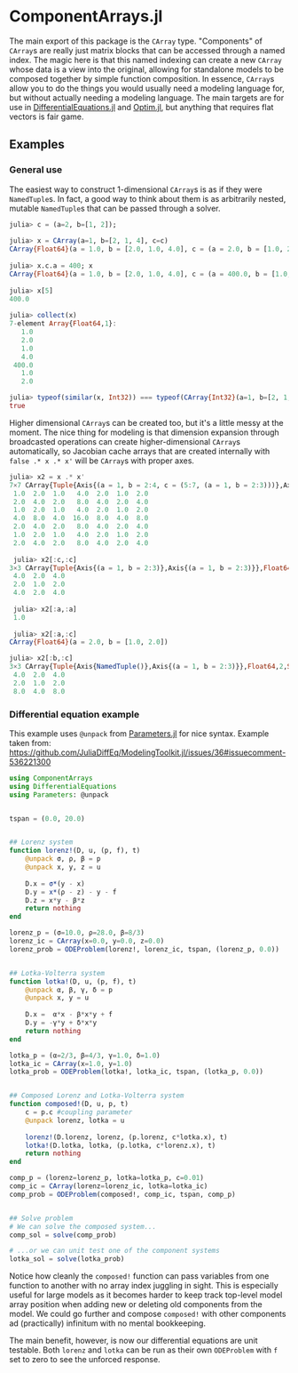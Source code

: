 # ComponentArrays.jl
The main export of this package is the ````CArray```` type. "Components" of ````CArray````s
are really just matrix blocks that can be accessed through a named index. The magic here is
that this named indexing can create a new ```CArray``` whose data is a view into the original,
allowing for standalone models to be composed together by simple function composition. In
essence, ```CArray```s allow you to do the things you would usually need a modeling
language for, but without actually needing a modeling language. The main targets are for use
in [DifferentialEquations.jl](https://github.com/SciML/DifferentialEquations.jl) and
[Optim.jl](https://github.com/JuliaNLSolvers/Optim.jl), but anything that requires
flat vectors is fair game.

## Examples
### General use
The easiest way to construct 1-dimensional ```CArray```s is as if they were ```NamedTuple```s. In fact, a good way to think about them is as arbitrarily nested, mutable ```NamedTuple```s that can be passed through a solver.
```julia
julia> c = (a=2, b=[1, 2]);
  
julia> x = CArray(a=1, b=[2, 1, 4], c=c)
CArray{Float64}(a = 1.0, b = [2.0, 1.0, 4.0], c = (a = 2.0, b = [1.0, 2.0]))
  
julia> x.c.a = 400; x
CArray{Float64}(a = 1.0, b = [2.0, 1.0, 4.0], c = (a = 400.0, b = [1.0, 2.0]))
  
julia> x[5]
400.0
  
julia> collect(x)
7-element Array{Float64,1}:
   1.0
   2.0
   1.0
   4.0
 400.0
   1.0
   2.0

julia> typeof(similar(x, Int32)) === typeof(CArray{Int32}(a=1, b=[2, 1, 4], c=c))
true
```

Higher dimensional ```CArray```s can be created too, but it's a little messy at the moment. The nice thing for modeling is that dimension expansion through broadcasted operations can create higher-dimensional ```CArray```s automatically, so Jacobian cache arrays that are created internally with ```false .* x .* x'``` will be ```CArray```s with proper axes.
```julia
julia> x2 = x .* x'
7×7 CArray{Tuple{Axis{(a = 1, b = 2:4, c = (5:7, (a = 1, b = 2:3)))},Axis{(a = 1, b = 2:4, c = (5:7, (a = 1, b = 2:3)))}},Float64,2,Array{Float64,2}}:
 1.0  2.0  1.0   4.0  2.0  1.0  2.0
 2.0  4.0  2.0   8.0  4.0  2.0  4.0
 1.0  2.0  1.0   4.0  2.0  1.0  2.0
 4.0  8.0  4.0  16.0  8.0  4.0  8.0
 2.0  4.0  2.0   8.0  4.0  2.0  4.0
 1.0  2.0  1.0   4.0  2.0  1.0  2.0
 2.0  4.0  2.0   8.0  4.0  2.0  4.0
 
 julia> x2[:c,:c]
3×3 CArray{Tuple{Axis{(a = 1, b = 2:3)},Axis{(a = 1, b = 2:3)}},Float64,2,SubArray{Float64,2,Array{Float64,2},Tuple{UnitRange{Int64},UnitRange{Int64}},false}}:
 4.0  2.0  4.0
 2.0  1.0  2.0
 4.0  2.0  4.0
 
 julia> x2[:a,:a]
 1.0
 
 julia> x2[:a,:c]
CArray{Float64}(a = 2.0, b = [1.0, 2.0])

julia> x2[:b,:c]
3×3 CArray{Tuple{Axis{NamedTuple()},Axis{(a = 1, b = 2:3)}},Float64,2,SubArray{Float64,2,Array{Float64,2},Tuple{UnitRange{Int64},UnitRange{Int64}},false}}:
 4.0  2.0  4.0
 2.0  1.0  2.0
 8.0  4.0  8.0
```


### Differential equation example
This example uses ```@unpack``` from [Parameters.jl](https://github.com/mauro3/Parameters.jl)
for nice syntax. Example taken from:
https://github.com/JuliaDiffEq/ModelingToolkit.jl/issues/36#issuecomment-536221300
```julia
using ComponentArrays
using DifferentialEquations
using Parameters: @unpack


tspan = (0.0, 20.0)


## Lorenz system
function lorenz!(D, u, (p, f), t)
    @unpack σ, ρ, β = p
    @unpack x, y, z = u
    
    D.x = σ*(y - x)
    D.y = x*(ρ - z) - y - f
    D.z = x*y - β*z
    return nothing
end

lorenz_p = (σ=10.0, ρ=28.0, β=8/3)
lorenz_ic = CArray(x=0.0, y=0.0, z=0.0)
lorenz_prob = ODEProblem(lorenz!, lorenz_ic, tspan, (lorenz_p, 0.0))


## Lotka-Volterra system
function lotka!(D, u, (p, f), t)
    @unpack α, β, γ, δ = p
    @unpack x, y = u
    
    D.x =  α*x - β*x*y + f
    D.y = -γ*y + δ*x*y
    return nothing
end

lotka_p = (α=2/3, β=4/3, γ=1.0, δ=1.0)
lotka_ic = CArray(x=1.0, y=1.0)
lotka_prob = ODEProblem(lotka!, lotka_ic, tspan, (lotka_p, 0.0))


## Composed Lorenz and Lotka-Volterra system
function composed!(D, u, p, t)
    c = p.c #coupling parameter
    @unpack lorenz, lotka = u
    
    lorenz!(D.lorenz, lorenz, (p.lorenz, c*lotka.x), t)
    lotka!(D.lotka, lotka, (p.lotka, c*lorenz.x), t)
    return nothing
end

comp_p = (lorenz=lorenz_p, lotka=lotka_p, c=0.01)
comp_ic = CArray(lorenz=lorenz_ic, lotka=lotka_ic)
comp_prob = ODEProblem(composed!, comp_ic, tspan, comp_p)


## Solve problem
# We can solve the composed system...
comp_sol = solve(comp_prob)

# ...or we can unit test one of the component systems
lotka_sol = solve(lotka_prob)
```

Notice how cleanly the ```composed!``` function can pass variables from one function to another with no array index juggling in sight. This is especially useful for large models as it becomes harder to keep track top-level model array position when adding new or deleting old components from the model. We could go further and compose ```composed!``` with other components ad (practically) infinitum with no mental bookkeeping.

The main benefit, however, is now our differential equations are unit testable. Both ```lorenz``` and ```lotka``` can be run as their own ```ODEProblem``` with ```f``` set to zero to see the unforced response.
